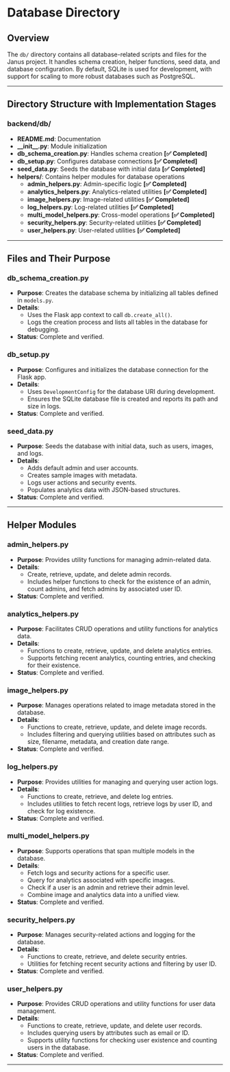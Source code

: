 # Database Directory

## Overview
The `db/` directory contains all database-related scripts and files for the Janus project. It handles schema creation, helper functions, seed data, and database configuration. By default, SQLite is used for development, with support for scaling to more robust databases such as PostgreSQL.

---

## Directory Structure with Implementation Stages

### **backend/db/**
- **README.md**: Documentation
- **\_\_init\_\_.py**: Module initialization
- **db_schema_creation.py**: Handles schema creation **[✅ Completed]**
- **db_setup.py**: Configures database connections **[✅ Completed]**
- **seed_data.py**: Seeds the database with initial data **[✅ Completed]**
- **helpers/**: Contains helper modules for database operations
  - **admin_helpers.py**: Admin-specific logic **[✅ Completed]**
  - **analytics_helpers.py**: Analytics-related utilities **[✅ Completed]**
  - **image_helpers.py**: Image-related utilities **[✅ Completed]**
  - **log_helpers.py**: Log-related utilities **[✅ Completed]**
  - **multi_model_helpers.py**: Cross-model operations **[✅ Completed]**
  - **security_helpers.py**: Security-related utilities **[✅ Completed]**
  - **user_helpers.py**: User-related utilities **[✅ Completed]**

---

## Files and Their Purpose

### **db_schema_creation.py**
- **Purpose**: Creates the database schema by initializing all tables defined in `models.py`.
- **Details**:
  - Uses the Flask app context to call `db.create_all()`.
  - Logs the creation process and lists all tables in the database for debugging.
- **Status**: Complete and verified.

### **db_setup.py**
- **Purpose**: Configures and initializes the database connection for the Flask app.
- **Details**:
  - Uses `DevelopmentConfig` for the database URI during development.
  - Ensures the SQLite database file is created and reports its path and size in logs.
- **Status**: Complete and verified.

### **seed_data.py**
- **Purpose**: Seeds the database with initial data, such as users, images, and logs.
- **Details**:
  - Adds default admin and user accounts.
  - Creates sample images with metadata.
  - Logs user actions and security events.
  - Populates analytics data with JSON-based structures.
- **Status**: Complete and verified.

---

## Helper Modules

### **admin_helpers.py**
- **Purpose**: Provides utility functions for managing admin-related data.
- **Details**:
  - Create, retrieve, update, and delete admin records.
  - Includes helper functions to check for the existence of an admin, count admins, and fetch admins by associated user ID.
- **Status**: Complete and verified.

### **analytics_helpers.py**
- **Purpose**: Facilitates CRUD operations and utility functions for analytics data.
- **Details**:
  - Functions to create, retrieve, update, and delete analytics entries.
  - Supports fetching recent analytics, counting entries, and checking for their existence.
- **Status**: Complete and verified.

### **image_helpers.py**
- **Purpose**: Manages operations related to image metadata stored in the database.
- **Details**:
  - Functions to create, retrieve, update, and delete image records.
  - Includes filtering and querying utilities based on attributes such as size, filename, metadata, and creation date range.
- **Status**: Complete and verified.

### **log_helpers.py**
- **Purpose**: Provides utilities for managing and querying user action logs.
- **Details**:
  - Functions to create, retrieve, and delete log entries.
  - Includes utilities to fetch recent logs, retrieve logs by user ID, and check for log existence.
- **Status**: Complete and verified.

### **multi_model_helpers.py**
- **Purpose**: Supports operations that span multiple models in the database.
- **Details**:
  - Fetch logs and security actions for a specific user.
  - Query for analytics associated with specific images.
  - Check if a user is an admin and retrieve their admin level.
  - Combine image and analytics data into a unified view.
- **Status**: Complete and verified.

### **security_helpers.py**
- **Purpose**: Manages security-related actions and logging for the database.
- **Details**:
  - Functions to create, retrieve, and delete security entries.
  - Utilities for fetching recent security actions and filtering by user ID.
- **Status**: Complete and verified.

### **user_helpers.py**
- **Purpose**: Provides CRUD operations and utility functions for user data management.
- **Details**:
  - Functions to create, retrieve, update, and delete user records.
  - Includes querying users by attributes such as email or ID.
  - Supports utility functions for checking user existence and counting users in the database.
- **Status**: Complete and verified.

---
